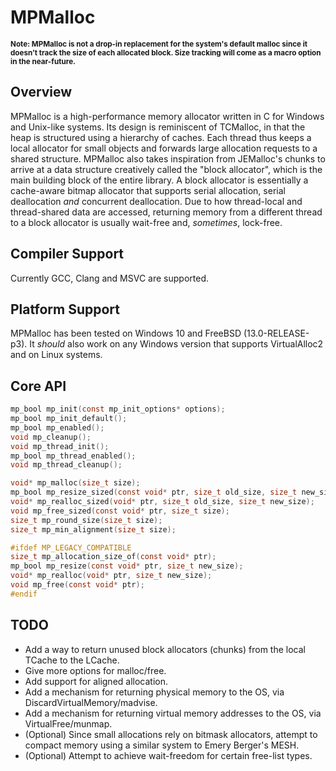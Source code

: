 # MPMalloc
<sub>**Note: MPMalloc is not a drop-in replacement for the system's default malloc since it doesn’t track the size of each allocated block. Size tracking will come as a macro option in the near-future.**</sub>  

## Overview

MPMalloc is a high-performance memory allocator written in C for Windows and Unix-like systems. Its design is reminiscent of TCMalloc, in that the heap is structured using a hierarchy of caches. Each thread thus keeps a local allocator for small objects and forwards large allocation requests to a shared structure. MPMalloc also takes inspiration from JEMalloc's chunks to arrive at a data structure creatively called the "block allocator", which is the main building block of the entire library. A block allocator is essentially a cache-aware bitmap allocator that supports serial allocation, serial deallocation _and_ concurrent deallocation. Due to how thread-local and thread-shared data are accessed, returning memory from a different thread to a block allocator is usually wait-free and, _sometimes_, lock-free.

## Compiler Support

Currently GCC, Clang and MSVC are supported.  

## Platform Support

MPMalloc has been tested on Windows 10 and FreeBSD (13.0-RELEASE-p3). It *should* also work on any Windows version that supports VirtualAlloc2 and on Linux systems.

## Core API

```c
mp_bool mp_init(const mp_init_options* options);
mp_bool mp_init_default();
mp_bool mp_enabled();
void mp_cleanup();
void mp_thread_init();
mp_bool mp_thread_enabled();
void mp_thread_cleanup();

void* mp_malloc(size_t size);
mp_bool mp_resize_sized(const void* ptr, size_t old_size, size_t new_size);
void* mp_realloc_sized(void* ptr, size_t old_size, size_t new_size);
void mp_free_sized(const void* ptr, size_t size);
size_t mp_round_size(size_t size);
size_t mp_min_alignment(size_t size);

#ifdef MP_LEGACY_COMPATIBLE
size_t mp_allocation_size_of(const void* ptr);
mp_bool mp_resize(const void* ptr, size_t new_size);
void* mp_realloc(void* ptr, size_t new_size);
void mp_free(const void* ptr);
#endif
```

## TODO
- Add a way to return unused block allocators (chunks) from the local TCache to the LCache.
- Give more options for malloc/free.
- Add support for aligned allocation.
- Add a mechanism for returning physical memory to the OS, via DiscardVirtualMemory/madvise.
- Add a mechanism for returning virtual memory addresses to the OS, via VirtualFree/munmap.  
- (Optional) Since small allocations rely on bitmask allocators, attempt to compact memory using a similar system to Emery Berger's MESH.
- (Optional) Attempt to achieve wait-freedom for certain free-list types.
